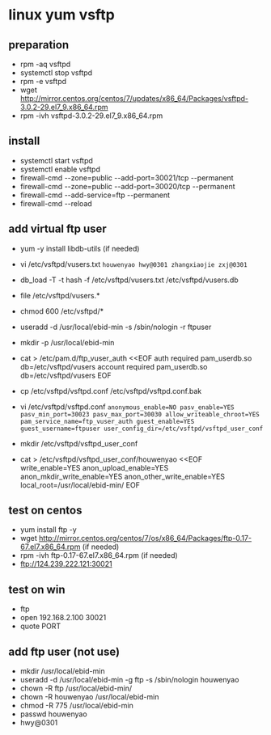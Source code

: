 # linux yum vsftp

## preparation
- rpm -aq vsftpd
- systemctl stop vsftpd
- rpm -e vsftpd
- wget http://mirror.centos.org/centos/7/updates/x86_64/Packages/vsftpd-3.0.2-29.el7_9.x86_64.rpm
- rpm -ivh vsftpd-3.0.2-29.el7_9.x86_64.rpm

## install
- systemctl start vsftpd
- systemctl enable vsftpd
- firewall-cmd --zone=public --add-port=30021/tcp --permanent
- firewall-cmd --zone=public --add-port=30020/tcp --permanent
- firewall-cmd --add-service=ftp --permanent
- firewall-cmd --reload

## add virtual ftp user
- yum -y install libdb-utils (if needed)
- vi /etc/vsftpd/vusers.txt
`
houwenyao
hwy@0301
zhangxiaojie
zxj@0301
`
- db_load -T -t hash -f /etc/vsftpd/vusers.txt /etc/vsftpd/vusers.db
- file /etc/vsftpd/vusers.*
- chmod 600 /etc/vsftpd/*
- useradd -d /usr/local/ebid-min -s /sbin/nologin -r ftpuser
- mkdir -p /usr/local/ebid-min
- cat > /etc/pam.d/ftp_vuser_auth <<EOF
auth required pam_userdb.so db=/etc/vsftpd/vusers
account required pam_userdb.so db=/etc/vsftpd/vusers
EOF

- cp /etc/vsftpd/vsftpd.conf /etc/vsftpd/vsftpd.conf.bak
- vi /etc/vsftpd/vsftpd.conf
`
anonymous_enable=NO
pasv_enable=YES
pasv_min_port=30023
pasv_max_port=30030
allow_writeable_chroot=YES
pam_service_name=ftp_vuser_auth
guest_enable=YES
guest_username=ftpuser
user_config_dir=/etc/vsftpd/vsftpd_user_conf
`
- mkdir /etc/vsftpd/vsftpd_user_conf
- cat > /etc/vsftpd/vsftpd_user_conf/houwenyao <<EOF
write_enable=YES
anon_upload_enable=YES
anon_mkdir_write_enable=YES
anon_other_write_enable=YES
local_root=/usr/local/ebid-min/
EOF

## test on centos
- yum install ftp -y
- wget http://mirror.centos.org/centos/7/os/x86_64/Packages/ftp-0.17-67.el7.x86_64.rpm (if needed)
- rpm -ivh ftp-0.17-67.el7.x86_64.rpm (if needed)
- ftp://124.239.222.121:30021

## test on win
- ftp
- open 192.168.2.100 30021
- quote PORT




## add ftp user (not use)
- mkdir /usr/local/ebid-min
- useradd -d /usr/local/ebid-min -g ftp -s /sbin/nologin houwenyao
- chown -R ftp /usr/local/ebid-min/
- chown -R houwenyao /usr/local/ebid-min
- chmod -R 775 /usr/local/ebid-min
- passwd houwenyao
- hwy@0301